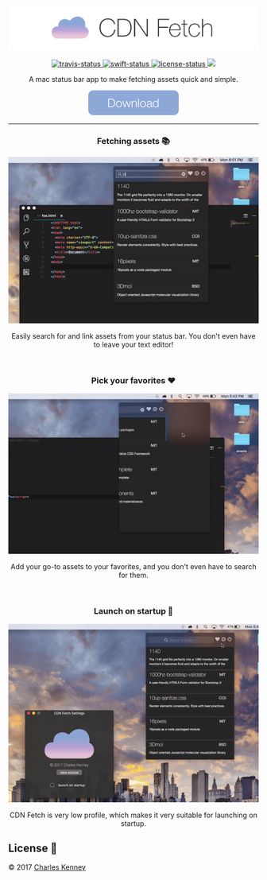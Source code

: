 <p align="center">
  <img src="Assets/banner.png" alt="banner">
</p>

<p align="center">
  <a href="https://travis-ci.org/Charliekenney23/cdn-fetch">
    <img src="https://img.shields.io/travis/charliekenney23/cdn-fetch.svg" alt="travis-status">
  </a>
  <a href="#swift4">
    <img src="https://img.shields.io/badge/swift-4-orange.svg" alt="swift-status">
  </a>
  <a href="https://github.com/Charliekenney23/cdn-fetch/blob/master/LICENSE">
    <img src="https://img.shields.io/badge/license-MIT-blue.svg" alt="license-status">
  </a>
  <a href="https://github.com/Charliekenney23/cdn-fetch/releases">
    <img src="https://img.shields.io/badge/latest-0%2E1%2E0-green.svg">
  </a>
</p>

<p align="center">
  A mac status bar app to make fetching assets quick and simple.
</p>
<p align="center">
  <a target="_blank" href="https://github.com/Charliekenney23/cdn-fetch/releases/download/v0.1.0/CDN.Fetch.app.zip">
    <img src="Assets/download.png" alt="download">
  </a>
</p>
<hr>

<h3 align="center">Fetching assets 📚</h3>
<p align="center">
  <img src="Assets/fetch-demo-final.gif" alt="fetch demo">
</p>
<p align="center">Easily search for and link assets from your status bar. You don't even have to leave your text editor!</p>

<br>

<h3 align="center">Pick your favorites ❤️</h3>
<p align="center">
  <img src="Assets/favorite-demo-final.gif" alt="favorites demo">
</p>
<p align="center">Add your go-to assets to your favorites, and you don't even have to search for them.</p>

<br>

<h3 align="center">Launch on startup 🚀</h3>
<p align="center">
  <img src="Assets/startup-demo-final.gif" alt="startup demo">
</p>
<p align="center">CDN Fetch is very low profile, which makes it very suitable for launching on startup.</p>

<h2>License 📜</h2>
<p>
  &copy; 2017 <a href="https://github.com/charliekenney23">Charles Kenney</a>
</p>
